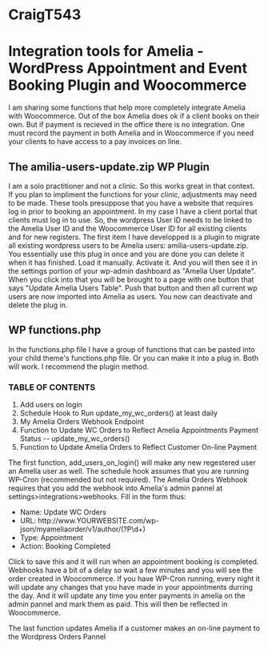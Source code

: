 # CraigT543
<h1>Integration tools for Amelia - WordPress Appointment and Event Booking Plugin and Woocommerce</h1>

<p>I am sharing some functions that help more completely integrate Amelia with Woocommerce.  Out of the box Amelia does ok if a client books on their own.  But if payment is recieved in the office there is no integration.  One must record the payment in both Amelia and in Woocommerce if you need your clients to have access to a pay invoices on line.</p>


<h2>The amilia-users-update.zip WP Plugin</h2>
<p>I am a solo practitioner and not a clinic.  So this works great in that context.  If you plan to impliment the functions for your clinic, adjustments may need to be made. These tools presuppose that you have a website that requires log in prior to booking an appointment.  In my case I have a client portal that clients must log in to use.  So, the wordpress User ID needs to be linked to the Amelia User ID and the Woocommerce User ID for all existing clients and for new registers. The first item I have developped is a plugin to migrate all existing wordpress users to be Amelia users: amilia-users-update.zip. You essentially use this plug in once and you are done you can delete it when it has finished. Load it manually.  Activate it.  And you will then see it in the settings portion of your wp-admin dashboard as "Amelia User Update".  When you click into that you will be brought to a page with one button that says "Update Amelia Users Table".  Push that button and then all current wp users are now imported into Amelia as users. You now can deactivate and delete the plug in.</p>

<h2>WP functions.php</h2>
<p>In the functions.php file I have a group of functions that can be pasted into your child theme's functions.php file.  Or you can make it into a plug in.  Both will work.  I recommend the plugin method.</p>

<h3>TABLE OF CONTENTS</h3>
<ol>
    <li>Add users on login
    <li>Schedule Hook to Run update_my_wc_orders() at least daily</li>
    <li>My Amelia Orders Webhook Endpoint</li>
    <li>Function to Update WC Orders to Reflect Amelia Appointments Payment Status -- update_my_wc_orders()</li>
    <li>Function to Update Amelia Orders to Reflect Customer On-line Payment</li>
</ol>
<p>The first function, add_users_on_login() will make any new regestered user an Amelia user as well. The schedule hook assumes that you are running WP-Cron (recommended but not required).  The Amelia Orders Webhook requires that you add the webhook into Amelia's admin pannel at settings>integrations>webhooks. Fill in the form thus:</p>
<ul>
    <li>Name: Update WC Orders</li>
    <li>URL: http://www.YOURWEBSITE.com/wp-json/myameliaorder/v1/author/(?P\d+)</li>  
    <li>Type: Appointment</li>  
    <li>Action: Booking Completed</li>  
</ul>
<p>Click to save this and it will run when an appointment booking is completed. Webhooks have a bit of a delay so wait a few minutes and you will see the order created in Woocommerce.  If you have WP-Cron running, every night it will update any changes that you have made in your appointments durring the day.  And it will update any time you enter payments in amelia on the admin pannel and mark them as paid.  This will then be reflected in Woocommerce.</p>
<p>The last function updates Amelia if a customer makes an on-line payment to the Wordpress Orders Pannel</p>
